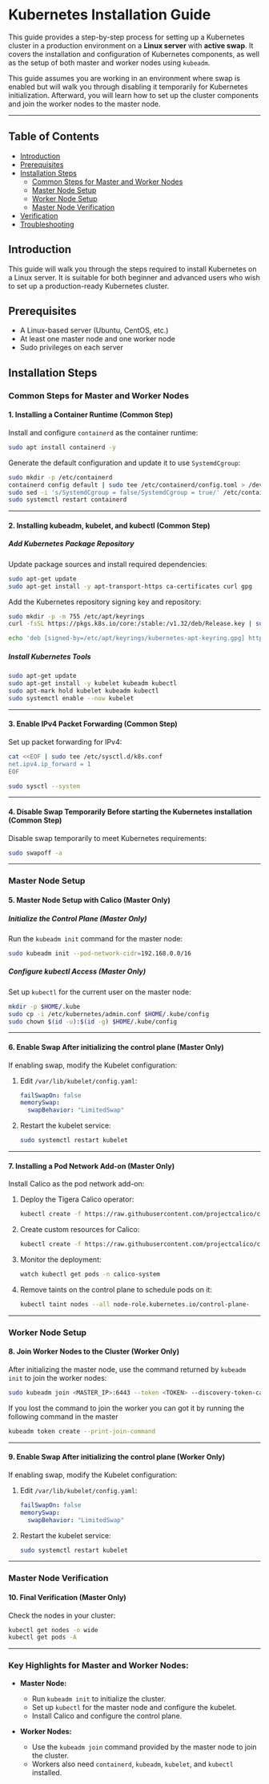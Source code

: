 # **Kubernetes Installation Guide**

This guide provides a step-by-step process for setting up a Kubernetes cluster in a production environment on a **Linux server** with **active swap**. It covers the installation and configuration of Kubernetes components, as well as the setup of both master and worker nodes using `kubeadm`.

This guide assumes you are working in an environment where swap is enabled but will walk you through disabling it temporarily for Kubernetes initialization. Afterward, you will learn how to set up the cluster components and join the worker nodes to the master node.

---

## Table of Contents

- [Introduction](#introduction)
- [Prerequisites](#prerequisites)
- [Installation Steps](#installation-steps)
  - [Common Steps for Master and Worker Nodes](#common-steps-for-master-and-worker-nodes)
  - [Master Node Setup](#master-node-setup)
  - [Worker Node Setup](#worker-node-setup)
  - [Master Node Verification](#master-node-verification)
- [Verification](#verification)
- [Troubleshooting](#troubleshooting)

## Introduction

This guide will walk you through the steps required to install Kubernetes on a Linux server. It is suitable for both beginner and advanced users who wish to set up a production-ready Kubernetes cluster.

## Prerequisites

- A Linux-based server (Ubuntu, CentOS, etc.)
- At least one master node and one worker node
- Sudo privileges on each server

## Installation Steps

### Common Steps for Master and Worker Nodes

#### **1. Installing a Container Runtime (Common Step)**

Install and configure `containerd` as the container runtime:

```bash
sudo apt install containerd -y
```

Generate the default configuration and update it to use `SystemdCgroup`:

```bash
sudo mkdir -p /etc/containerd
containerd config default | sudo tee /etc/containerd/config.toml > /dev/null
sudo sed -i 's/SystemdCgroup = false/SystemdCgroup = true/' /etc/containerd/config.toml
sudo systemctl restart containerd
```

---

#### **2. Installing kubeadm, kubelet, and kubectl (Common Step)**

##### **Add Kubernetes Package Repository**

Update package sources and install required dependencies:

```bash
sudo apt-get update
sudo apt-get install -y apt-transport-https ca-certificates curl gpg
```

Add the Kubernetes repository signing key and repository:

```bash
sudo mkdir -p -m 755 /etc/apt/keyrings
curl -fsSL https://pkgs.k8s.io/core:/stable:/v1.32/deb/Release.key | sudo gpg --dearmor -o /etc/apt/keyrings/kubernetes-apt-keyring.gpg

echo 'deb [signed-by=/etc/apt/keyrings/kubernetes-apt-keyring.gpg] https://pkgs.k8s.io/core:/stable:/v1.32/deb/ /' | sudo tee /etc/apt/sources.list.d/kubernetes.list
```

##### **Install Kubernetes Tools**

```bash
sudo apt-get update
sudo apt-get install -y kubelet kubeadm kubectl
sudo apt-mark hold kubelet kubeadm kubectl
sudo systemctl enable --now kubelet
```

---

#### **3. Enable IPv4 Packet Forwarding (Common Step)**

Set up packet forwarding for IPv4:

```bash
cat <<EOF | sudo tee /etc/sysctl.d/k8s.conf
net.ipv4.ip_forward = 1
EOF

sudo sysctl --system
```

---

#### **4. Disable Swap Temporarily Before starting the Kubernetes installation (Common Step)**

Disable swap temporarily to meet Kubernetes requirements:

```bash
sudo swapoff -a
```

---

### Master Node Setup

#### **5. Master Node Setup with Calico (Master Only)**

##### **Initialize the Control Plane (Master Only)**

Run the `kubeadm init` command for the master node:

```bash
sudo kubeadm init --pod-network-cidr=192.168.0.0/16
```

##### **Configure kubectl Access (Master Only)**

Set up `kubectl` for the current user on the master node:

```bash
mkdir -p $HOME/.kube
sudo cp -i /etc/kubernetes/admin.conf $HOME/.kube/config
sudo chown $(id -u):$(id -g) $HOME/.kube/config
```

---

#### **6. Enable Swap After initializing the control plane (Master Only)**

If enabling swap, modify the Kubelet configuration:

1. Edit `/var/lib/kubelet/config.yaml`:

   ```yaml
   failSwapOn: false
   memorySwap:
     swapBehavior: "LimitedSwap"
   ```

2. Restart the kubelet service:

   ```bash
   sudo systemctl restart kubelet
   ```

---

#### **7. Installing a Pod Network Add-on (Master Only)**

Install Calico as the pod network add-on:

1. Deploy the Tigera Calico operator:

   ```bash
   kubectl create -f https://raw.githubusercontent.com/projectcalico/calico/v3.29.1/manifests/tigera-operator.yaml
   ```

2. Create custom resources for Calico:

   ```bash
   kubectl create -f https://raw.githubusercontent.com/projectcalico/calico/v3.29.1/manifests/custom-resources.yaml
   ```

3. Monitor the deployment:

   ```bash
   watch kubectl get pods -n calico-system
   ```

4. Remove taints on the control plane to schedule pods on it:

   ```bash
   kubectl taint nodes --all node-role.kubernetes.io/control-plane-
   ```

---

### Worker Node Setup

#### **8. Join Worker Nodes to the Cluster (Worker Only)**

After initializing the master node, use the command returned by `kubeadm init` to join the worker nodes:

```bash
sudo kubeadm join <MASTER_IP>:6443 --token <TOKEN> --discovery-token-ca-cert-hash sha256:<HASH>
```

If you lost the command to join the worker you can got it by running the following command in the master

```bash
kubeadm token create --print-join-command
```

---

#### **9. Enable Swap After initializing the control plane (Worker Only)**

If enabling swap, modify the Kubelet configuration:

1. Edit `/var/lib/kubelet/config.yaml`:

   ```yaml
   failSwapOn: false
   memorySwap:
     swapBehavior: "LimitedSwap"
   ```

2. Restart the kubelet service:

   ```bash
   sudo systemctl restart kubelet
   ```

---

### Master Node Verification

#### **10. Final Verification (Master Only)**

Check the nodes in your cluster:

```bash
kubectl get nodes -o wide
kubectl get pods -A
```

---

### **Key Highlights for Master and Worker Nodes:**

- **Master Node:**

  - Run `kubeadm init` to initialize the cluster.
  - Set up `kubectl` for the master node and configure the kubelet.
  - Install Calico and configure the control plane.

- **Worker Nodes:**
  - Use the `kubeadm join` command provided by the master node to join the cluster.
  - Workers also need `containerd`, `kubeadm`, `kubelet`, and `kubectl` installed.
